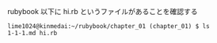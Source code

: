 rubybook 以下に hi.rb というファイルがあることを確認する

```console
lime1024@kinmedai:~/rubybook/chapter_01 (chapter_01) $ ls
1-1-1.md hi.rb
```

